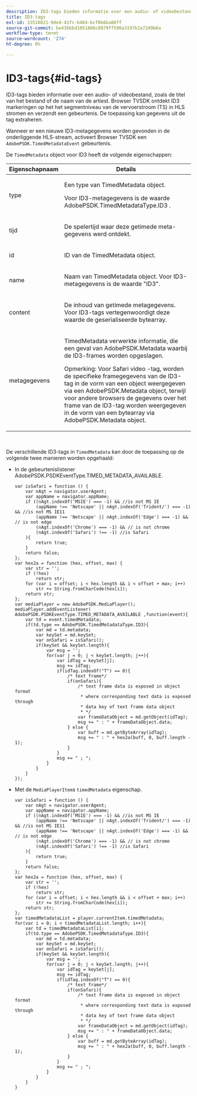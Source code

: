 ```yaml
---
description: ID3-tags bieden informatie over een audio- of videobestand, zoals de titel van het bestand of de naam van de artiest. Browser TVSDK ontdekt ID3 markeringen op het het segmentniveau van de vervoerstroom (TS) in HLS stromen en verzendt een gebeurtenis. De toepassing kan gegevens uit de tag extraheren.
title: ID3-tags
exl-id: 33510821-9de4-41fc-b404-bcf0b6ba86ff
source-git-commit: be43bbbd1051886c8979ff590a3197b2a7249b6a
workflow-type: tm+mt
source-wordcount: '274'
ht-degree: 0%

---
```


# ID3-tags{#id-tags}

ID3-tags bieden informatie over een audio- of videobestand, zoals de titel van het bestand of de naam van de artiest. Browser TVSDK ontdekt ID3 markeringen op het het segmentniveau van de vervoerstroom (TS) in HLS stromen en verzendt een gebeurtenis. De toepassing kan gegevens uit de tag extraheren.

Wanneer er een nieuwe ID3-metagegevens worden gevonden in de onderliggende HLS-stream, activeert Browser TVSDK een `AdobePSDK.TimedMetadataEvent` gebeurtenis.

De `TimedMetadata` object voor ID3 heeft de volgende eigenschappen:

<table id="table_6C61886187FB44B4B9821E4B00200018"> 
 <thead> 
  <tr> 
   <th colname="col1" class="entry"> Eigenschapnaam </th> 
   <th colname="col2" class="entry"> Details </th> 
  </tr> 
 </thead>
 <tbody> 
  <tr> 
   <td colname="col1"> <p> <span class="codeph"> type </span> </p> </td> 
   <td colname="col2"> <p>Een type van <span class="codeph"> TimedMetadata </span> object. </p> <p>Voor ID3-metagegevens is de waarde <span class="codeph"> AdobePSDK.TimedMetadataType.ID3 </span>. </p> </td> 
  </tr> 
  <tr> 
   <td colname="col1"> <p> <span class="codeph"> tijd </span> </p> </td> 
   <td colname="col2"> <p> De spelertijd waar deze getimede meta-gegevens werd ontdekt. </p> </td> 
  </tr> 
  <tr> 
   <td colname="col1"> <p> <span class="codeph"> id </span> </p> </td> 
   <td colname="col2"> <p>ID van de <span class="codeph"> TimedMetadata </span> object. </p> </td> 
  </tr> 
  <tr> 
   <td colname="col1"> <p> <span class="codeph"> name </span> </p> </td> 
   <td colname="col2"> <p>Naam van <span class="codeph"> TimedMetadata </span> object. Voor ID3-metagegevens is de waarde "ID3". </p> </td> 
  </tr> 
  <tr> 
   <td colname="col1"> <p> <span class="codeph"> content </span> </p> </td> 
   <td colname="col2"> <p>De inhoud van getimede metagegevens. Voor ID3-tags vertegenwoordigt deze waarde de geserialiseerde bytearray. </p> </td> 
  </tr> 
  <tr> 
   <td colname="col1"> <p> <span class="codeph"> metagegevens </span> </p> </td> 
   <td colname="col2"> <p> <span class="codeph"> TimedMetadata </span> verwerkte informatie, die een geval van <span class="codeph"> AdobePSDK.Metadata </span> waarbij de ID3-frames worden opgeslagen. </p> <p> <p>Opmerking: Voor Safari <span class="codeph"> video </span> -tag, worden de specifieke framegegevens van de ID3-tag in de vorm van een object weergegeven via een <span class="codeph"> AdobePSDK.Metadata </span> object, terwijl voor andere browsers de gegevens over het frame van de ID3-tag worden weergegeven in de vorm van een bytearray via <span class="codeph"> AdobePSDK.Metadata </span> object. </p> </p> </td> 
  </tr> 
 </tbody> 
</table>

&#x200B;

De verschillende ID3-tags in `TimedMetadata` kan door de toepassing op de volgende twee manieren worden opgehaald:

* In de gebeurtenislistener AdobePSDK.PSDKEventType.TIMED_METADATA_AVAILABLE.

   ```
   var isSafari = function () { 
       var nAgt = navigator.userAgent; 
       var appName = navigator.appName; 
       if ((nAgt.indexOf('MSIE') === -1) && //is not MS IE 
           (appName !== 'Netscape' || nAgt.indexOf('Trident/') === -1) && //is not MS IE11 
           (appName !== 'Netscape' || nAgt.indexOf('Edge') === -1) && // is not edge 
           (nAgt.indexOf('Chrome') === -1) && // is not chrome 
           (nAgt.indexOf('Safari') !== -1) //is Safari 
       ){ 
           return true; 
       } 
       return false; 
   }; 
   var hex2a = function (hex, offset, max) { 
       var str = ''; 
       if (!hex) 
           return str; 
       for (var i = offset; i < hex.length && i < offset + max; i++) 
           str += String.fromCharCode(hex[i]); 
       return str; 
   }; 
   var mediaPlayer = new AdobePSDK.MediaPlayer(); 
   mediaPlayer.addEventListener( AdobePSDK.PSDKEventType.TIMED_METADATA_AVAILABLE ,function(event){ 
       var td = event.timedMetadata; 
       if(td.type == AdobePSDK.TimedMetadataType.ID3){ 
           var md = td.metadata; 
           var keySet = md.keySet; 
           var onSafari = isSafari(); 
           if(keySet && keySet.length){ 
               var msg = ''; 
               for(var j = 0; j < keySet.length; j++){ 
                   var idTag = keySet[j]; 
                   msg += idTag; 
                   if(idTag.indexOf("T") == 0){ 
                       /* text frame*/ 
                       if(onSafari){ 
                           /* text frame data is exposed in object format 
                            * where corresponding text data is exposed through 
                            * data key of text frame data object 
                            * */ 
                           var frameDataObject = md.getObject(idTag); 
                           msg += " : " + frameDataObject.data; 
                       } else { 
                           var buff = md.getByteArray(idTag); 
                           msg += " : " + hex2a(buff, 0, buff.length - 1); 
                       } 
                   } 
                   msg += " ; "; 
               } 
           } 
       } 
   }); 
   ```

* Met de `MediaPlayerItem`s `timedMetadata` eigenschap.

   ```
   var isSafari = function () { 
       var nAgt = navigator.userAgent; 
       var appName = navigator.appName; 
       if ((nAgt.indexOf('MSIE') === -1) && //is not MS IE 
           (appName !== 'Netscape' || nAgt.indexOf('Trident/') === -1) && //is not MS IE11 
           (appName !== 'Netscape' || nAgt.indexOf('Edge') === -1) && // is not edge 
           (nAgt.indexOf('Chrome') === -1) && // is not chrome 
           (nAgt.indexOf('Safari') !== -1) //is Safari 
       ){ 
           return true; 
       } 
       return false; 
   }; 
   var hex2a = function (hex, offset, max) { 
       var str = ''; 
       if (!hex) 
           return str; 
       for (var i = offset; i < hex.length && i < offset + max; i++) 
           str += String.fromCharCode(hex[i]); 
       return str; 
   }; 
   var timedMetadataList = player.currentItem.timedMetadata; 
   for(var i = 0; i < timedMetadataList.length; i++){ 
       var td = timedMetadataList[i]; 
       if(td.type == AdobePSDK.TimedMetadataType.ID3){ 
           var md = td.metadata; 
           var keySet = md.keySet; 
           var onSafari = isSafari(); 
           if(keySet && keySet.length){ 
               var msg = ''; 
               for(var j = 0; j < keySet.length; j++){ 
                   var idTag = keySet[j]; 
                   msg += idTag; 
                   if(idTag.indexOf("T") == 0){ 
                       /* text frame*/ 
                       if(onSafari){ 
                           /* text frame data is exposed in object format 
                            * where corresponding text data is exposed through 
                            * data key of text frame data object 
                            * */ 
                           var frameDataObject = md.getObject(idTag); 
                           msg += " : " + frameDataObject.data; 
                       } else { 
                           var buff = md.getByteArray(idTag); 
                           msg += " : " + hex2a(buff, 0, buff.length - 1); 
                       } 
                   } 
                   msg += " ; "; 
               } 
           } 
       } 
   } 
   ```

